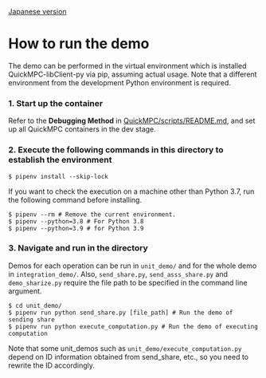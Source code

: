 [Japanese version](./README-ja.md)

# How to run the demo
The demo can be performed in the virtual environment which is installed QuickMPC-libClient-py via pip, assuming actual usage. Note that a different environment from the development Python environment is required.

### 1. Start up the container
Refer to the **Debugging Method** in [QuickMPC/scripts/README.md](../../../../scripts/README.md), and set up all QuickMPC containers in the dev stage.

### 2. Execute the following commands in this directory to establish the environment
```console
$ pipenv install --skip-lock
```
If you want to check the execution on a machine other than Python 3.7, run the following command before installing.
```console $ pipenv install --skip-lock
$ pipenv --rm # Remove the current environment.
$ pipenv --python=3.8 # For Python 3.8
$ pipenv --python=3.9 # for Python 3.9
```

### 3. Navigate and run in the directory
Demos for each operation can be run in `unit_demo/` and for the whole demo in `integration_demo/`.
Also, `send_share.py`, `send_asss_share.py` and `demo_sharize.py` require the file path to be specified in the command line argument.
```console
$ cd unit_demo/
$ pipenv run python send_share.py [file_path] # Run the demo of sending share
$ pipenv run python execute_computation.py # Run the demo of executing computation
```
Note that some unit_demos such as ``unit_demo/execute_computation.py`` depend on ID information obtained from send_share, etc., so you need to rewrite the ID accordingly.
